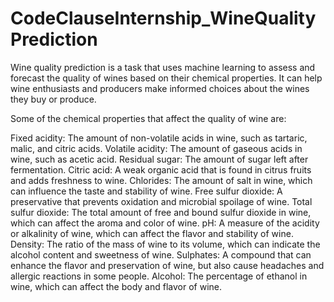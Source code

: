 # CodeClauseInternship_WineQualityPrediction
Wine quality prediction is a task that uses machine learning to assess and forecast the quality of wines based on their chemical properties. It can help wine enthusiasts and producers make informed choices about the wines they buy or produce.

Some of the chemical properties that affect the quality of wine are:

Fixed acidity: The amount of non-volatile acids in wine, such as tartaric, malic, and citric acids.
Volatile acidity: The amount of gaseous acids in wine, such as acetic acid.
Residual sugar: The amount of sugar left after fermentation.
Citric acid: A weak organic acid that is found in citrus fruits and adds freshness to wine.
Chlorides: The amount of salt in wine, which can influence the taste and stability of wine.
Free sulfur dioxide: A preservative that prevents oxidation and microbial spoilage of wine.
Total sulfur dioxide: The total amount of free and bound sulfur dioxide in wine, which can affect the aroma and color of wine.
pH: A measure of the acidity or alkalinity of wine, which can affect the flavor and stability of wine.
Density: The ratio of the mass of wine to its volume, which can indicate the alcohol content and sweetness of wine.
Sulphates: A compound that can enhance the flavor and preservation of wine, but also cause headaches and allergic reactions in some people.
Alcohol: The percentage of ethanol in wine, which can affect the body and flavor of wine.
